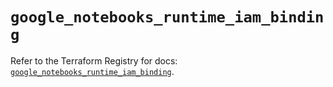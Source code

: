 # `google_notebooks_runtime_iam_binding`

Refer to the Terraform Registry for docs: [`google_notebooks_runtime_iam_binding`](https://registry.terraform.io/providers/hashicorp/google-beta/6.4.0/docs/resources/google_notebooks_runtime_iam_binding).
